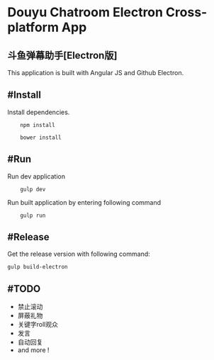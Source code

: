 # Douyu Chatroom Electron Cross-platform App
## 斗鱼弹幕助手[Electron版]

This application is built with Angular JS and Github Electron.



#Install
--- 

Install dependencies.

```
	npm install

	bower install
```


#Run 
---
Run dev application
```
	gulp dev
```

Run built application by entering following command

```
	gulp run
```

#Release
---

Get the release version with following command:

```
gulp build-electron
```

#TODO
---

* 禁止滚动
* 屏蔽礼物
* 关键字roll观众
* 发言
* 自动回复
*  and more !


